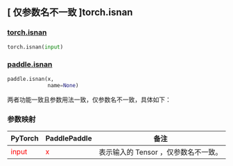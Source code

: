 ## [ 仅参数名不一致 ]torch.isnan
### [torch.isnan](https://pytorch.org/docs/stable/generated/torch.isnan.html?highlight=isnan#torch.isnan)

```python
torch.isnan(input)
```

### [paddle.isnan](https://www.paddlepaddle.org.cn/documentation/docs/zh/api/paddle/isnan_cn.html#isnan)

```python
paddle.isnan(x,
             name=None)
```

两者功能一致且参数用法一致，仅参数名不一致，具体如下：
### 参数映射
| PyTorch       | PaddlePaddle | 备注                                                   |
| ------------- | ------------ | ------------------------------------------------------ |
| <font color='red'> input </font> | <font color='red'> x </font> | 表示输入的 Tensor ，仅参数名不一致。  |
